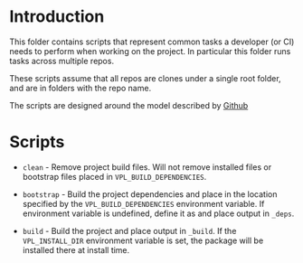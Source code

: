 # Introduction

This folder contains scripts that represent common tasks a developer (or CI)
needs to perform when working on the project. In particular this folder runs
tasks across multiple repos.

These scripts assume that all repos are clones under a single root folder, and
are in folders with the repo name.

The scripts are designed around the model described by
[Github](https://github.blog/2015-06-30-scripts-to-rule-them-all/)


# Scripts

- `clean` - Remove project build files. Will not remove installed files or
bootstrap files placed in `VPL_BUILD_DEPENDENCIES`.

- `bootstrap` - Build the project dependencies and place in the location
  specified by the `VPL_BUILD_DEPENDENCIES` environment variable. If environment
  variable is undefined, define it as and place output in `_deps`.

- `build` - Build the project and place output in `_build`. If the
  `VPL_INSTALL_DIR` environment variable is set, the package will be installed
  there at install time.